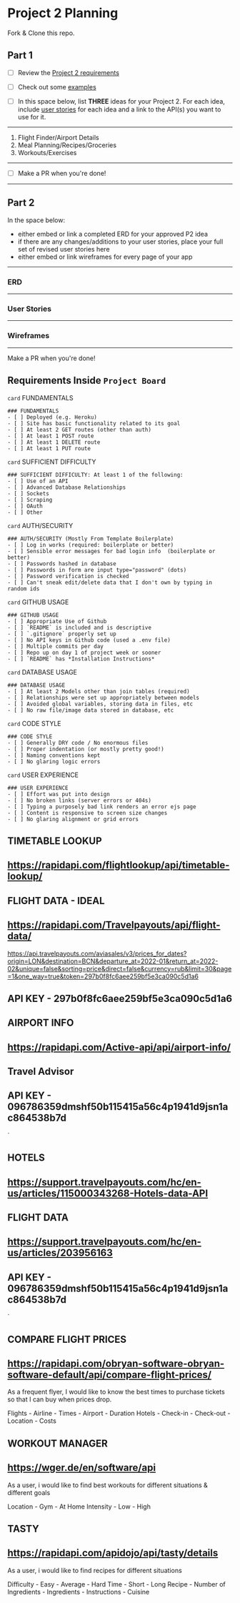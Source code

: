 # Project 2 Planning

Fork & Clone this repo.

## Part 1

- [ ] Review the [Project 2 requirements](https://romebell.gitbook.io/seirfx-621/projects/project-2)

- [ ] Check out some [examples](https://romebell.gitbook.io/seirfx-621/projects/past-projects/project2)

- [ ] In this space below, list **THREE** ideas for your Project 2. For each idea, include [user stories](https://www.atlassian.com/agile/project-management/user-stories) for each idea and a link to the API(s) you want to use for it.

--------------------------------------------------------
1. Flight Finder/Airport Details
2. Meal Planning/Recipes/Groceries
3. Workouts/Exercises 
---------------------------------------------------------

- [ ] Make a PR when you're done!

---

## Part 2

In the space below:
* either embed or link a completed ERD for your approved P2 idea
* if there are any changes/additions to your user stories, place your full set of revised user stories here
* either embed or link wireframes for every page of your app

----------------------------------------------------------
### ERD

----------------------------------------------------------
### User Stories

----------------------------------------------------------
### Wireframes

----------------------------------------------------------

Make a PR when you're done!


## Requirements Inside `Project Board`

`card` FUNDAMENTALS
```
### FUNDAMENTALS
- [ ] Deployed (e.g. Heroku)
- [ ] Site has basic functionality related to its goal
- [ ] At least 2 GET routes (other than auth)
- [ ] At least 1 POST route
- [ ] At least 1 DELETE route
- [ ] At least 1 PUT route
```

`card` SUFFICIENT DIFFICULTY
```
### SUFFICIENT DIFFICULTY: At least 1 of the following: 
- [ ] Use of an API
- [ ] Advanced Database Relationships
- [ ] Sockets
- [ ] Scraping
- [ ] OAuth
- [ ] Other
```

`card` AUTH/SECURITY

```
### AUTH/SECURITY (Mostly From Template Boilerplate)
- [ ] Log in works (required: boilerplate or better)
- [ ] Sensible error messages for bad login info  (boilerplate or better)
- [ ] Passwords hashed in database
- [ ] Passwords in form are input type="password" (dots)
- [ ] Password verification is checked
- [ ] Can't sneak edit/delete data that I don't own by typing in random ids
```
`card` GITHUB USAGE
```
### GITHUB USAGE
- [ ] Appropriate Use of Github
- [ ] `README` is included and is descriptive
- [ ] `.gitignore` properly set up
- [ ] No API keys in Github code (used a .env file)
- [ ] Multiple commits per day
- [ ] Repo up on day 1 of project week or sooner
- [ ] `README` has *Installation Instructions*
```

`card` DATABASE USAGE
```
### DATABASE USAGE
- [ ] At least 2 Models other than join tables (required)
- [ ] Relationships were set up appropriately between models
- [ ] Avoided global variables, storing data in files, etc
- [ ] No raw file/image data stored in database, etc
```

`card` CODE STYLE
```
### CODE STYLE
- [ ] Generally DRY code / No enormous files
- [ ] Proper indentation (or mostly pretty good!)
- [ ] Naming conventions kept
- [ ] No glaring logic errors
```
`card` USER EXPERIENCE
```
### USER EXPERIENCE
- [ ] Effort was put into design
- [ ] No broken links (server errors or 404s)
- [ ] Typing a purposely bad link renders an error ejs page
- [ ] Content is responsive to screen size changes
- [ ] No glaring alignment or grid errors
```


## TIMETABLE LOOKUP
## https://rapidapi.com/flightlookup/api/timetable-lookup/

## FLIGHT DATA - IDEAL
## https://rapidapi.com/Travelpayouts/api/flight-data/

https://api.travelpayouts.com/aviasales/v3/prices_for_dates?origin=LON&destination=BCN&departure_at=2022-01&return_at=2022-02&unique=false&sorting=price&direct=false&currency=rub&limit=30&page=1&one_way=true&token=297b0f8fc6aee259bf5e3ca090c5d1a6

## API KEY - 297b0f8fc6aee259bf5e3ca090c5d1a6

## AIRPORT INFO
## https://rapidapi.com/Active-api/api/airport-info/

## Travel Advisor
## API KEY - 096786359dmshf50b115415a56c4p1941d9jsn1ac864538b7d
`
## HOTELS
## https://support.travelpayouts.com/hc/en-us/articles/115000343268-Hotels-data-API

## FLIGHT DATA
## https://support.travelpayouts.com/hc/en-us/articles/203956163

## API KEY - 096786359dmshf50b115415a56c4p1941d9jsn1ac864538b7d
`

## COMPARE FLIGHT PRICES
## https://rapidapi.com/obryan-software-obryan-software-default/api/compare-flight-prices/

As a frequent flyer, I would like to know the best times to purchase tickets so that I can buy when prices drop. 

Flights
    - Airline
    - Times
    - Airport
    - Duration
Hotels
    - Check-in
    - Check-out
    - Location
    - Costs



## WORKOUT MANAGER
## https://wger.de/en/software/api


As a user, i would like to find best workouts for different situations & different goals

Location
    - Gym
    - At Home
Intensity
    - Low
    - High


## TASTY
## https://rapidapi.com/apidojo/api/tasty/details

As a user, i would like to find recipes for different situations

Difficulty
    - Easy
    - Average
    - Hard
Time
    - Short
    - Long
Recipe
    - Number of Ingredients
    - Ingredients
    - Instructions
    - Cuisine


